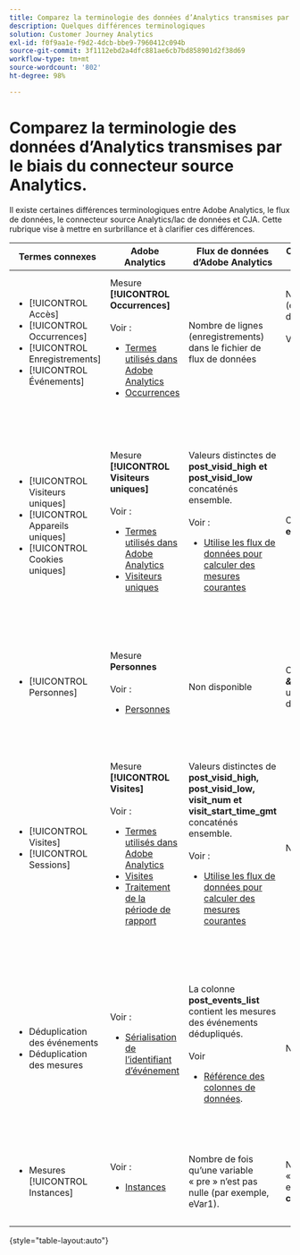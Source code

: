 ```yaml
---
title: Comparez la terminologie des données d’Analytics transmises par le biais du connecteur source Analytics.
description: Quelques différences terminologiques
solution: Customer Journey Analytics
exl-id: f0f9aa1e-f9d2-4dcb-bbe9-7960412c094b
source-git-commit: 3f1112ebd2a4dfc881ae6cb7bd858901d2f38d69
workflow-type: tm+mt
source-wordcount: '802'
ht-degree: 98%

---
```


# Comparez la terminologie des données d’Analytics transmises par le biais du connecteur source Analytics.

Il existe certaines différences terminologiques entre Adobe Analytics, le flux de données, le connecteur source Analytics/lac de données et CJA. Cette rubrique vise à mettre en surbrillance et à clarifier ces différences.

| Termes connexes | Adobe Analytics | Flux de données d’Adobe Analytics | Connecteur source Analytics/lac de données | CJA | Remarques |
|---|---|---|---|---|---|
| <ul><li>[!UICONTROL Accès]</li><li>[!UICONTROL Occurrences]</li><li>[!UICONTROL Enregistrements]</li><li>[!UICONTROL Événements]</li></ul> | Mesure **[!UICONTROL Occurrences]**<br><br>Voir :<ul><li>[Termes utilisés dans Adobe Analytics](https://experienceleague.adobe.com/docs/analytics/technotes/terms.html?lang=fr)</li><li>[Occurrences](https://experienceleague.adobe.com/docs/analytics/components/metrics/occurrences.html?lang=fr)</li></ul> | Nombre de lignes (enregistrements) dans le fichier de flux de données | Nombre de lignes (enregistrements) dans le jeu de données<br><br>Voir :<ul><li>[Comparer vos données Adobe Analytics aux données CJA](https://experienceleague.adobe.com/docs/analytics-platform/using/troubleshooting/compare.html?lang=fr)</li></ul> | Mesure **[!UICONTROL Événements]** | <ul><li>« Accès » et « occurrence » sont synonymes dans Adobe Analytics.</li><li>Voir _Événements personnalisés_ ci-dessous.</li><li>Certaines données sont filtrées lorsqu’elles transitent par le connecteur source Analytics vers AEP. Voir [Comparer vos données Adobe Analytics aux données CJA](https://experienceleague.adobe.com/docs/analytics-platform/using/troubleshooting/compare.html?lang=fr) |
| <ul><li>[!UICONTROL Visiteurs uniques]</li><li>[!UICONTROL Appareils uniques]</li><li>[!UICONTROL Cookies uniques]</li></ul> | Mesure **[!UICONTROL Visiteurs uniques]**<br><br>Voir :<ul><li>[Termes utilisés dans Adobe Analytics](https://experienceleague.adobe.com/docs/analytics/technotes/terms.html?lang=fr)</li><li>[Visiteurs uniques](https://experienceleague.adobe.com/docs/analytics/components/metrics/unique-visitors.html?lang=fr)</li></ul> | Valeurs distinctes de **post\_visid\_high et post\_visid\_low** concaténés ensemble.<br><br>Voir :<ul><li>[Utilise les flux de données pour calculer des mesures courantes](https://experienceleague.adobe.com/docs/analytics/export/analytics-data-feed/data-feed-contents/datafeeds-calculate.html?lang=fr)</li></ul> | Comptage distinct de **endUserIDs.\_experience.aaid.id** | Mesure **Personnes**, si **endUserIDs.\_experience.aaid.id** est choisi comme ID de personne. | <ul><li>Dans Adobe Analytics, une &quot;personne&quot; est généralement associée à un &quot;identifiant d’appareil&quot;, tel qu’un cookie. AAID est l’identifiant d’appareil Principal dans Adobe Analytics, et non l’ECID. Voir également [AAID, ECID, AACUSTOMID et le connecteur source Analytics](https://experienceleague.adobe.com/docs/analytics-platform/using/compare-aa-cja/cja-aa-comparison/aaid-ecid-adc.html?lang=fr).</li><li>« Visiteur » n’est pas une mesure prête à l’emploi dans CJA. Mais si vous choisissez **endUserIDs.\_experience.aaid.id** en tant qu’ID de personne, la mesure Personnes dans CJA est presque équivalente à la mesure Visiteurs uniques dans Adobe Analytics.</li></ul> |
| <ul><li>[!UICONTROL Personnes]</li></ul> | Mesure **Personnes**<br><br> Voir :<ul><li>[Personnes](https://experienceleague.adobe.com/docs/analytics/components/metrics/people.html?lang=fr)</li></ul> | Non disponible | Comptage distinct de **_\&lt;path\>_.stitchedId**(disponible uniquement dans les jeux de données assemblés) | Mesure **Personnes** | <ul><li>La mesure Personnes dans CJA est le nombre distinct des ID de personne. Selon ce que vous choisissez comme ID de personne dans la connexion CJA, la mesure Personnes peut signifier différentes choses.</ul></li> |
| <ul><li>[!UICONTROL Visites]</li><li>[!UICONTROL Sessions]</li></ul> | Mesure **[!UICONTROL Visites]**<br><br>Voir :<ul><li>[Termes utilisés dans Adobe Analytics](https://experienceleague.adobe.com/docs/analytics/technotes/terms.html?lang=fr)</li><li>[Visites](https://experienceleague.adobe.com/docs/analytics/components/metrics/visits.html?lang=fr)</li><li>[Traitement de la période de rapport](https://experienceleague.adobe.com/docs/analytics/components/virtual-report-suites/vrs-report-time-processing.html?lang=fr)</ul></li> | Valeurs distinctes de **post\_visid\_high, post\_visid\_low, visit\_num et visit\_start\_time\_gmt** concaténés ensemble.<br><br>Voir :<ul><li>[Utilise les flux de données pour calculer des mesures courantes](https://experienceleague.adobe.com/docs/analytics/export/analytics-data-feed/data-feed-contents/datafeeds-calculate.html?lang=fr)</li></ul> | Non disponible | Mesure **Sessions** | <ul><li>Avec le traitement de la période de rapport dans les suites de rapports virtuelles Adobe Analytics et les vues de données CJA, le concept de visite (session) est configurable. Par conséquent, le nombre de visites (sessions) peut varier d’un environnement à un autre en fonction de la définition qui s’applique. Voir aussi [Comparer le traitement des données sur les fonctionnalités de rapports Adobe Analytics et CJA](https://experienceleague.adobe.com/docs/analytics-platform/using/compare-aa-cja/cja-aa-comparison/data-processing-comparisons.html?lang=fr) et [Suites de rapports virtuelles, vues de données, sandboxes AEP et connecteur source Analytics](https://experienceleague.adobe.com/docs/analytics-platform/using/compare-aa-cja/cja-aa-comparison/vrs-dataview-sandbox-adc.html?lang=fr). | <ul><li>Événements personnalisés</li><li>Événements de succès</li></ul> | Événements personnalisés 1-1000 | **post\_events\_list**<br><br> Voir :<ul><li>[Utilise les flux de données pour calculer des mesures courantes](https://experienceleague.adobe.com/docs/analytics/export/analytics-data-feed/data-feed-contents/datafeeds-calculate.html?lang=fr) | **\_experience.analytics.<ul>event1to100.event1 **jusque<br>** event901to1000.event1000 **</ul> | **\_experience.analytics.<ul>event1to100.event1 **jusque<br>** event901to1000.event1000 **</ul> | <ul><li>Dans Adobe Analytics, un « événement » revêt la définition suivante : il s’agit d’un [Événement de succès](https://experienceleague.adobe.com/docs/analytics/components/metrics/custom-events.html?lang=fr) (événement personnalisé) qui a été défini dans une demande d’image Adobe Analytics (appel au serveur de collecte de données).</ul> |
| <ul><li>Déduplication des événements</li><li>Déduplication des mesures</ul></li> | Voir :<ul><li>[Sérialisation de l’identifiant d’événement](https://experienceleague.adobe.com/docs/analytics/implementation/vars/page-vars/events/event-serialization.html?lang=fr)</li></ul> | La colonne **post_events_list** contient les mesures des événements dédupliqués.<br><br>Voir <ul><li>[Référence des colonnes de données](https://experienceleague.adobe.com/docs/analytics/export/analytics-data-feed/data-feed-contents/datafeeds-reference.html?lang=fr). </ul></li> | Non disponible | Voir :<ul><li>[Paramètres des composants : déduplication des mesures](https://experienceleague.adobe.com/docs/analytics-platform/using/cja-dataviews/component-settings/metric-deduplication.html?lang=fr) | <ul><li>La déduplication des événements/mesures dans Adobe Analytics diffère légèrement de CJA. Dans Adobe Analytics, la déduplication a lieu au moment du traitement des données. Dans CJA, la déduplication a lieu au moment de l’exécution du rapport, ce qui offre plus de flexibilité. Les mesures dédupliquées peuvent différer légèrement dans Adobe Analytics et CJA.</li></ul> |
| <ul><li>Mesures [!UICONTROL Instances]</li></ul> | Voir :<ul><li>[Instances](https://experienceleague.adobe.com/docs/analytics/components/metrics/instances.html?lang=fr) | Nombre de fois qu’une variable « pre » n’est pas nulle (par exemple, eVar1). | Nombre de fois qu’une variable « mid » n’est pas nulle (par exemple, **\_experience.analytics.<br>customDimensions.eVars.eVar1**). | Vous pouvez créer des mesures **Instances** en [créant des mesures à partir de champs d’eVar.](https://experienceleague.adobe.com/docs/analytics-platform/using/cja-dataviews/data-views-usecases.html?lang=fr) | <ul><li>Les [!UICONTROL instances] sont normalement associées aux colonnes prop et eVar comme un moyen de déterminer combien de fois la variable a été définie. |

{style="table-layout:auto"}